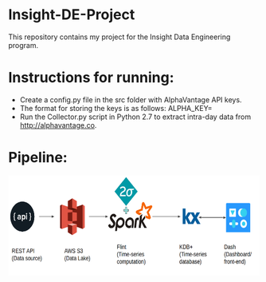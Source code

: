# Insight-DE-Project
This repository contains my project for the Insight Data Engineering program.

# Instructions for running:

* Create a config.py file in the src folder with AlphaVantage API keys.
* The format for storing the keys is as follows: ALPHA_KEY=<your key here>
* Run the Collector.py script in Python 2.7 to extract intra-day data from http://alphavantage.co.

# Pipeline:
<p align="center">
<img src="https://github.com/adityagc/Epoch/blob/master/docs/pipeline.png" width="700", height="200">
</p>
